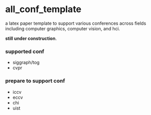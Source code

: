 # all_conf_template
a latex paper template to support various conferences across fields including computer graphics,  computer vision, and hci.

**still under construction**.

### supported conf
* siggraph/tog
* cvpr

### prepare to support conf
* iccv
* eccv
* chi
* uist 
